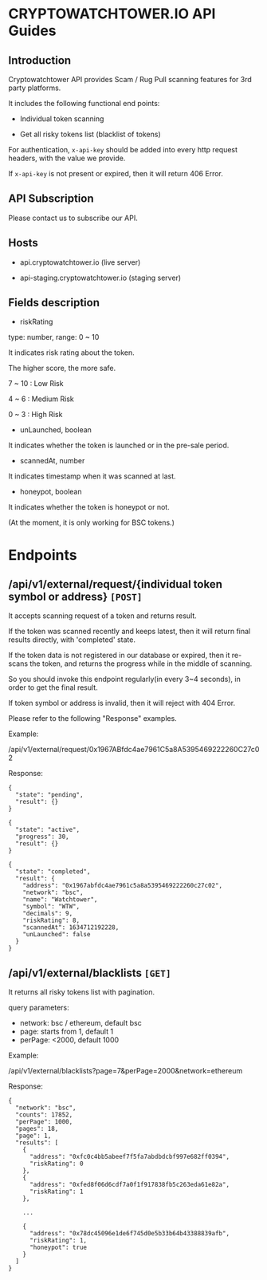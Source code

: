 # CRYPTOWATCHTOWER.IO API Guides

## Introduction

Cryptowatchtower API provides Scam / Rug Pull scanning features for 3rd party platforms.

It includes the following functional end points:

- Individual token scanning

- Get all risky tokens list (blacklist of tokens)

For authentication, ```x-api-key``` should be added into every http request headers, with the value we provide.

If ```x-api-key``` is not present or expired, then it will return 406 Error.

## API Subscription

Please contact us to subscribe our API.

## Hosts

- api.cryptowatchtower.io (live server)

- api-staging.cryptowatchtower.io (staging server)

## Fields description

- riskRating

type: number, range: 0 ~ 10

It indicates risk rating about the token.

The higher score, the more safe.

7 ~ 10 : Low Risk

4 ~ 6 : Medium Risk

0 ~ 3 : High Risk

- unLaunched, boolean

It indicates whether the token is launched or in the pre-sale period.

- scannedAt, number

It indicates timestamp when it was scanned at last.

- honeypot, boolean

It indicates whether the token is honeypot or not.

(At the moment, it is only working for BSC tokens.)

# Endpoints

## /api/v1/external/request/{individual token symbol or address} ```[POST]```

It accepts scanning request of a token and returns result.

If the token was scanned recently and keeps latest, then it will return final results directly, with 'completed' state.

If the token data is not registered in our database or expired, then it re-scans the token, and returns the progress while in the middle of scanning.

So you should invoke this endpoint regularly(in every 3~4 seconds), in order to get the final result.

If token symbol or address is invalid, then it will reject with 404 Error.

Please refer to the following "Response" examples.

Example:

/api/v1/external/request/0x1967ABfdc4ae7961C5a8A5395469222260C27c02

Response:

```
{
  "state": "pending",
  "result": {}
}
```

```
{
  "state": "active",
  "progress": 30,
  "result": {}
}
```

```
{
  "state": "completed",
  "result": {
    "address": "0x1967abfdc4ae7961c5a8a5395469222260c27c02",
    "network": "bsc",
    "name": "Watchtower",
    "symbol": "WTW",
    "decimals": 9,
    "riskRating": 8,
    "scannedAt": 1634712192228,
    "unLaunched": false
  }
}
```

## /api/v1/external/blacklists  ```[GET]```

It returns all risky tokens list with pagination.

query parameters: 

- network: bsc / ethereum, default bsc
- page: starts from 1, default 1
- perPage: <2000, default 1000

Example:

/api/v1/external/blacklists?page=7&perPage=2000&network=ethereum


Response: 

```
{
  "network": "bsc",
  "counts": 17852,
  "perPage": 1000,
  "pages": 18,
  "page": 1,
  "results": [
    {
      "address": "0xfc0c4bb5abeef7f5fa7abdbdcbf997e682ff0394",
      "riskRating": 0
    },
    {
      "address": "0xfed8f06d6cdf7a0f1f917838fb5c263eda61e82a",
      "riskRating": 1
    },

    ...
    
    {
      "address": "0x78dc45096e1de6f745d0e5b33b64b43388839afb",
      "riskRating": 1,
      "honeypot": true
    }
  ]
}
```
